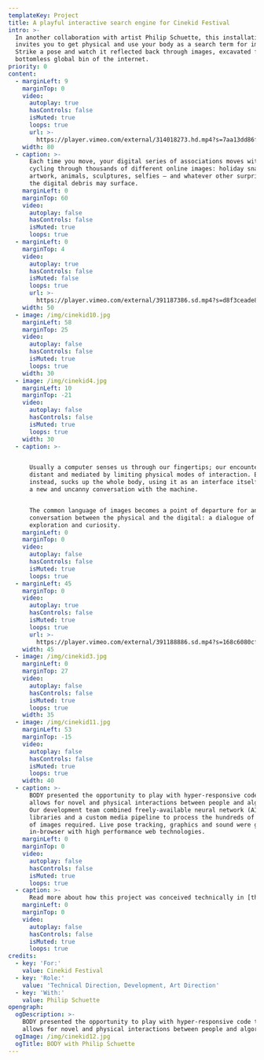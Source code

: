 ```yaml
---
templateKey: Project
title: A playful interactive search engine for Cinekid Festival
intro: >-
  In another collaboration with artist Philip Schuette, this installation
  invites you to get physical and use your body as a search term for images.
  Strike a pose and watch it reflected back through images, excavated from the
  bottomless global bin of the internet.
priority: 0
content:
  - marginLeft: 9
    marginTop: 0
    video:
      autoplay: true
      hasControls: false
      isMuted: true
      loops: true
      url: >-
        https://player.vimeo.com/external/314018273.hd.mp4?s=7aa13dd86f5cd714dd1527d479381739663e8d33&profile_id=174
    width: 80
  - caption: >-
      Each time you move, your digital series of associations moves with you,
      cycling through thousands of different online images: holiday snaps,
      artwork, animals, sculptures, selfies – and whatever other surprises among
      the digital debris may surface.
    marginLeft: 0
    marginTop: 60
    video:
      autoplay: false
      hasControls: false
      isMuted: true
      loops: true
  - marginLeft: 0
    marginTop: 4
    video:
      autoplay: true
      hasControls: false
      isMuted: false
      loops: true
      url: >-
        https://player.vimeo.com/external/391187386.sd.mp4?s=d8f3ceade8690ea994de9694d4301e0f1c6affeb&profile_id=164
    width: 50
  - image: /img/cinekid10.jpg
    marginLeft: 58
    marginTop: 25
    video:
      autoplay: false
      hasControls: false
      isMuted: true
      loops: true
    width: 30
  - image: /img/cinekid4.jpg
    marginLeft: 10
    marginTop: -21
    video:
      autoplay: false
      hasControls: false
      isMuted: true
      loops: true
    width: 30
  - caption: >-


      Usually a computer senses us through our fingertips; our encounters are
      distant and mediated by limiting physical modes of interaction. BODY,
      instead, sucks up the whole body, using it as an interface itself to start
      a new and uncanny conversation with the machine.


      The common language of images becomes a point of departure for an embodied
      conversation between the physical and the digital: a dialogue of mutual
      exploration and curiosity.
    marginLeft: 0
    marginTop: 0
    video:
      autoplay: false
      hasControls: false
      isMuted: true
      loops: true
  - marginLeft: 45
    marginTop: 0
    video:
      autoplay: true
      hasControls: false
      isMuted: true
      loops: true
      url: >-
        https://player.vimeo.com/external/391188886.sd.mp4?s=168c6080cf66d3d7713f0755196c45c367ebe90e&profile_id=164
    width: 45
  - image: /img/cinekid3.jpg
    marginLeft: 0
    marginTop: 27
    video:
      autoplay: false
      hasControls: false
      isMuted: true
      loops: true
    width: 35
  - image: /img/cinekid11.jpg
    marginLeft: 53
    marginTop: -15
    video:
      autoplay: false
      hasControls: false
      isMuted: true
      loops: true
    width: 40
  - caption: >-
      BODY presented the opportunity to play with hyper-responsive code that
      allows for novel and physical interactions between people and algorithms.
      Our development team combined freely-available neural network (AI)
      libraries and a custom media pipeline to process the hundreds of thousands
      of images required. Live pose tracking, graphics and sound were generated
      in-browser with high performance web technologies.
    marginLeft: 0
    marginTop: 0
    video:
      autoplay: false
      hasControls: false
      isMuted: true
      loops: true
  - caption: >-
      Read more about how this project was conceived technically in [this article](https://medium.com/random-studio/body-using-your-self-as-a-search-tool-a5d8480988b9) on [Medium](https://medium.com/random-studio).
    marginLeft: 0
    marginTop: 0
    video:
      autoplay: false
      hasControls: false
      isMuted: true
      loops: true
credits:
  - key: 'For:'
    value: Cinekid Festival
  - key: 'Role:'
    value: 'Technical Direction, Development, Art Direction'
  - key: 'With:'
    value: Philip Schuette
opengraph:
  ogDescription: >-
    BODY presented the opportunity to play with hyper-responsive code that
    allows for novel and physical interactions between people and algorithms.
  ogImage: /img/cinekid12.jpg
  ogTitle: BODY with Philip Schuette
---
```

